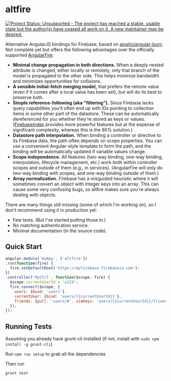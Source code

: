 altfire
=======

[![Project Status: Unsupported - The project has reached a stable, usable state but the author(s) have ceased all work on it. A new maintainer may be desired.](http://www.repostatus.org/badges/latest/unsupported.svg)](http://www.repostatus.org/#unsupported)

Alternative AngularJS bindings for Firebase, based on [ajoslin/angular-burn](github.com/ajoslin/angular-burn).  Not complete yet but offers the following advantages over the officially supported [AngularFire](https://github.com/firebase/angularFire):

- **Minimal change propagation in both directions.**  When a deeply nested attribute is changed, either locally or remotely, only that branch of the model is propagated to the other side.  This helps minimize bandwidth and minimizes opportunities for collisions.
- **A sensible initial-fetch merging model,** that prefers the remote value (even if it comes after a local value has been set), but will do its best to preserve both.
- **Simple reference-following (aka "filtering").**  Since Firebase lacks query capabilities you'll often end up with IDs pointing to collection items in some other part of the datastore.  These can be automatically dereferenced for you whether they're stored as keys or values.  ([FirebaseIndex](https://github.com/Zenovations/FirebaseIndex) provides more powerful features but at the expense of significant complexity, whereas this is the 80% solution.)
- **Datastore path interpolation.**  When binding a controller or directive to its Firebase data, the path often depends on scope properties.  You can use a convenient Angular-style template to form the path, and the binding will be automatically updated if variable values change.
- **Scope independence.**  All features (two-way binding, one-way binding, interpolation, lifecycle management, etc.) work both within controller scopes and outside of them (e.g., in services).  (AngularFire will only do two-way binding with scopes, and one-way binding outside of them.)
- **Array normalization.**  Firebase has a misguided heuristic where it will sometimes convert an object with integer keys into an array.  This can cause some very confusing bugs, so altfire makes sure you're always dealing with objects.

There are many things still missing (some of which I'm working on), so I don't recommend using it in production yet:
- Few tests.  (But I've started putting those in.)
- No matching authentication service.
- Minimal documentation (in the source code).

Quick Start
-----------

```js
angular.module('myApp', ['altfire'])
.run(function(fire) {
  fire.setDefaultRoot('https://myfirebase.firebaseio.com');
})
.controller('MyCtrl', function($scope, fire) {
  $scope.currentUserId = 'u123';
  fire.connect($scope, {
    users: {bind: 'users'},
    currentUser: {bind: 'users/{{currentUserId}}'},
    friends: {pull: 'users/#', viaKeys: 'users/{{currentUserId}}/friends'}
  });
});
```

Running Tests
-------------

Assuming you already have grunt-cli installed (if not, install with `sudo npm install -g grunt-cli`)

Run `npm run setup` to grab all the dependencies

Then run

	grunt test

